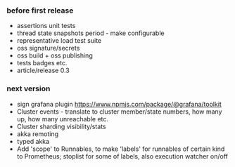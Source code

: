### before first release
- assertions unit tests
- thread state snapshots period - make configurable
- representative load test suite
- oss signature/secrets
- oss build + oss publishing
- tests badges etc.
- article/release 0.3

### next version
- sign grafana plugin
https://www.npmjs.com/package/@grafana/toolkit
- Cluster events - translate to cluster member/state numbers, how many up, how many unreachable etc.
- Cluster sharding visibility/stats
- akka remoting
- typed akka
- Add 'scope' to Runnables, to make 'labels' for runnables of certain kind to Prometheus; stoplist for some of labels, also execution watcher on/off
